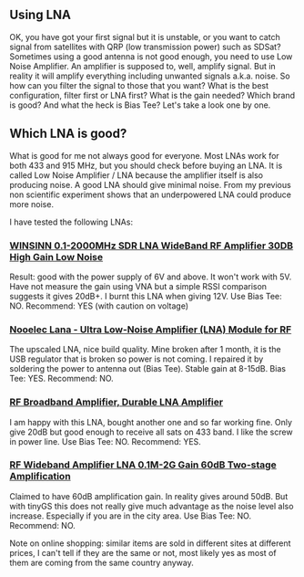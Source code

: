 ## Using LNA

OK, you have got your first signal but it is unstable, or you want to catch signal from satellites with QRP (low transmission power) such as SDSat? Sometimes using a good antenna is not good enough, you need to use Low Noise Amplifier. 
An amplifier is supposed to, well, amplify signal. But in reality it will amplify everything including unwanted signals a.k.a. noise. So how can you filter the signal to those that you want? What is the best configuration, filter first or LNA first? What is the gain needed? Which brand is good? And what the heck is Bias Tee? Let's take a look one by one.

## Which LNA is good?

What is good for me not always good for everyone. Most LNAs work for both 433 and 915 MHz, but you should check before buying an LNA.
It is called Low Noise Amplifier / LNA because the amplifier itself is also producing noise. 
A good LNA should give minimal noise. From my previous non scientific experiment shows that an underpowered LNA could produce more noise.

I have tested the following LNAs:

### [WINSINN 0.1-2000MHz SDR LNA WideBand RF Amplifier 30DB High Gain Low Noise](https://www.amazon.com/gp/product/B084YQ8V2H/ref=ppx_yo_dt_b_asin_title_o02_s01?ie=UTF8&psc=1)

Result: good with the power supply of 6V and above. It won't work with 5V. Have not measure the gain using VNA but a simple RSSI comparison suggests it gives 20dB+. I burnt this LNA when giving 12V. 
Use Bias Tee: NO.
Recommend: YES (with caution on voltage)

### [Nooelec Lana - Ultra Low-Noise Amplifier (LNA) Module for RF](https://www.amazon.com/gp/product/B07XNLJ9X2/ref=ppx_yo_dt_b_asin_title_o02_s01?ie=UTF8&psc=1)

The upscaled LNA, nice build quality. Mine broken after 1 month, it is the USB regulator that is broken so power is not coming. I repaired it by soldering the power to antenna out (Bias Tee). Stable gain at 8-15dB. 
Bias Tee: YES.
Recommend: NO.

### [RF Broadband Amplifier, Durable LNA Amplifier](https://www.amazon.ae/gp/product/B08L52PMS3/ref=ppx_yo_dt_b_asin_title_o00_s00?ie=UTF8&psc=1)

I am happy with this LNA, bought another one and so far working fine. Only give 20dB but good enough to receive all sats on 433 band. I like the screw in power line. 
Use Bias Tee: NO.
Recommend: YES.

### [RF Wideband Amplifier LNA 0.1M-2G Gain 60dB Two-stage Amplification](https://www.banggood.com/RF-Wideband-Amplifier-LNA-0_1M-2G-Gain-60dB-Two-stage-Amplification-p-1253132.html?rmmds=myorder&cur_warehouse=CN)

Claimed to have 60dB amplification gain. In reality gives around 50dB. But with tinyGS this does not really give much advantage as the noise level also increase. Especially if you are in the city area.
Use Bias Tee: NO.
Recommend: NO.

Note on online shopping: similar items are sold in different sites at different prices, I can't tell if they are the same or not, most likely yes as most of them are coming from the same country anyway.
